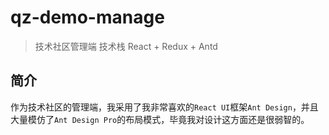 # qz-demo-manage

> 技术社区管理端 技术栈 React + Redux + Antd

## 简介

作为技术社区的管理端，我采用了我非常喜欢的`React UI`框架`Ant Design`，并且大量模仿了`Ant Design Pro`的布局模式，毕竟我对设计这方面还是很弱智的。